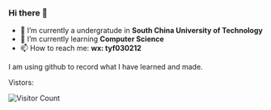 ### Hi there 👋

<!--
**haandfeng/haandfeng** is a ✨ _special_ ✨ repository because its `README.md` (this file) appears on your GitHub profile. 

Here are some ideas to get you started: -->

- 🔭 I’m currently a undergratude in **South China University of Technology**
- 🌱 I’m currently learning  **Computer Science**
- 📫 How to reach me: **wx: tyf030212**

I am using github to record what I have learned and made.

Vistors:

![Visitor Count](https://profile-counter.glitch.me/Haandfeng/count.svg)

<!--

- 👯 I’m looking to collaborate on ...
- 🤔 I’m looking for help with ...
- 💬 Ask me about ... 

- 😄 Pronouns: ...
- ⚡ Fun fact: ...-->

